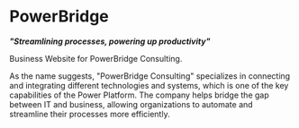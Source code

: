 # PowerBridge
***"Streamlining processes, powering up productivity"***

Business Website for PowerBridge Consulting.

As the name suggests, "PowerBridge Consulting" specializes in connecting and integrating different technologies and systems, which is one of the key capabilities of the Power Platform. The company helps bridge the gap between IT and business, allowing organizations to automate and streamline their processes more efficiently.